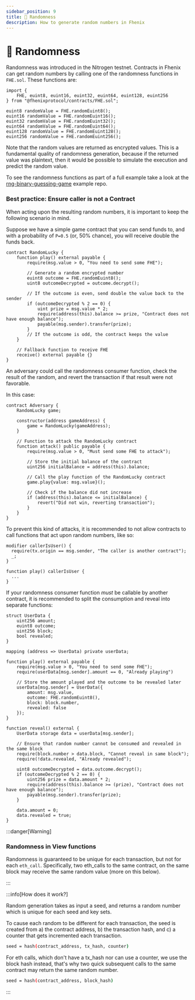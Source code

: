 ```yaml
---
sidebar_position: 9
title: 🎲 Randomness
description: How to generate random numbers in Fhenix
---
```

# 🎲 Randomness

Randomness was introduced in the Nitrogen testnet.
Contracts in Fhenix can get random numbers by calling one of the randomness functions in `FHE.sol`.
These functions are:

```solidity
import {
    FHE, euint8, euint16, euint32, euint64, euint128, euint256
} from "@fhenixprotocol/contracts/FHE.sol";

euint8 randomValue = FHE.randomEuint8();
euint16 randomValue = FHE.randomEuint16();
euint32 randomValue = FHE.randomEuint32();
euint64 randomValue = FHE.randomEuint64();
euint128 randomValue = FHE.randomEuint128();
euint256 randomValue = FHE.randomEuint256();
```

Note that the random values are returned as encrypted values.
This is a fundamental quality of randomness generation, because if the returned value
was plaintext, then it would be possible to simulate the execution and predict the random value.

To see the randomness functions as part of a full example take a look at the [rng-binary-guessing-game](https://github.com/FhenixProtocol/rng-binary-guessing-game-demo) example repo.

### Best practice: Ensure caller is not a Contract

When acting upon the resulting random numbers, it is important to keep the following
scenario in mind.

Suppose we have a simple game contract that you can send funds to, and with a probability of `P=0.5` (or, 50% chance),
you will receive double the funds back.

```solidity
contract RandomLucky {
    function play() external payable {
        require(msg.value > 0, "You need to send some FHE");

        // Generate a random encrypted number
        euint8 outcome = FHE.randomEuint8();
        uint8 outcomeDecrypted = outcome.decrypt();

        // If the outcome is even, send double the value back to the sender
        if (outcomeDecrypted % 2 == 0) {
            uint prize = msg.value * 2;
            require(address(this).balance >= prize, "Contract does not have enough balance");
            payable(msg.sender).transfer(prize);
        }
        // If the outcome is odd, the contract keeps the value
    }

    // Fallback function to receive FHE
    receive() external payable {}
}
```

An adversary could call the randomness consumer function, check the result of the random,
and revert the transaction if that result were not favorable.

In this case:

```solidity
contract Adversary {
    RandomLucky game;

    constructor(address gameAddress) {
        game = RandomLucky(gameAddress);
    }

    // Function to attack the RandomLucky contract
    function attack() public payable {
        require(msg.value > 0, "Must send some FHE to attack");

        // Store the initial balance of the contract
        uint256 initialBalance = address(this).balance;

        // Call the play function of the RandomLucky contract
        game.play{value: msg.value}();

        // Check if the balance did not increase
        if (address(this).balance <= initialBalance) {
            revert("Did not win, reverting transaction");
        }
    }
}
```

To prevent this kind of attacks, it is recommended to not allow contracts
to call functions that act upon random numbers, like so:

```solidity
modifier callerIsUser() {
  require(tx.origin == msg.sender, "The caller is another contract");
  _;
}

function play() callerIsUser {
  ...
}
```

If your randomness consumer function _must_ be callable by another contract, it is recommended to split the consumption and reveal into separate functions:

```solidity
struct UserData {
    uint256 amount;
    euint8 outcome;
    uint256 block;
    bool revealed;
}

mapping (address => UserData) private userData;

function play() external payable {
    require(msg.value > 0, "You need to send some FHE");
    require(userData[msg.sender].amount == 0, "Already playing")

    // Store the amount played and the outcome to be revealed later
    userData[msg.sender] = UserData({
        amount: msg.value,
        outcome: FHE.randomEuint8(),
        block: block.number,
        revealed: false
    });
}

function reveal() external {
    UserData storage data = userData[msg.sender];

    // Ensure that random number cannot be consumed and revealed in the same block
    require(block.number > data.block, "Cannot reveal in same block");
    require(!data.revealed, "Already revealed");

    uint8 outcomeDecrypted = data.outcome.decrypt();
    if (outcomeDecrypted % 2 == 0) {
        uint256 prize = data.amount * 2;
        require(address(this).balance >= (prize), "Contract does not have enough balance");
        payable(msg.sender).transfer(prize);
    }

    data.amount = 0;
    data.revealed = true;
}
```

:::danger[Warning]

### Randomness in View functions

Randomness is guaranteed to be unique for each transaction, but not for each `eth_call`.
Specifically, two eth_calls to the same contract, on the same block may receive the same random value (more on this below).

:::

:::info[How does it work?]

Random generation takes as input a seed, and returns a random number which is unique for each seed and key sets.

To cause each random to be different for each transaction, the seed is created from a) the contract address,
b) the transaction hash, and c) a counter that gets incremented each transaction.

```bash
seed = hash(contract_address, tx_hash, counter)
```

For eth calls, which don't have a tx_hash nor can use a counter, we use the block hash instead, that's why two quick subsequent
calls to the same contract may return the same random number.

```bash
seed = hash(contract_address, block_hash)
```

:::
